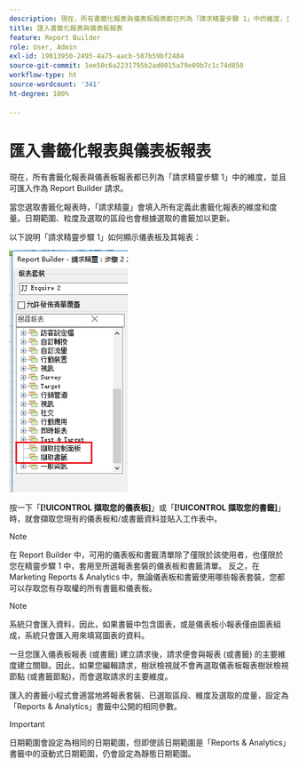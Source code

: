 ```yaml
---
description: 現在，所有書籤化報表與儀表板報表都已列為「請求精靈步驟 1」中的維度，並且可匯入作為 Report Builder 請求。
title: 匯入書籤化報表與儀表板報表
feature: Report Builder
role: User, Admin
exl-id: 19813950-2495-4a75-aacb-587b59bf2484
source-git-commit: 1ee50c6a2231795b2ad0015a79e09b7c1c74d850
workflow-type: ht
source-wordcount: '341'
ht-degree: 100%

---
```


# 匯入書籤化報表與儀表板報表

現在，所有書籤化報表與儀表板報表都已列為「請求精靈步驟 1」中的維度，並且可匯入作為 Report Builder 請求。

當您選取書籤化報表時，「請求精靈」會填入所有定義此書籤化報表的維度和度量。日期範圍、粒度及選取的區段也會根據選取的書籤加以更新。

以下說明「請求精靈步驟 1」如何顯示儀表板及其報表：

![](assets/import_dashboard_reportlet.png)

按一下「**[!UICONTROL 擷取您的儀表板]**」或「**[!UICONTROL 擷取您的書籤]**」時，就會擷取您現有的儀表板和/或書籤資料並貼入工作表中。

>[!NOTE]
>
>在 Report Builder 中，可用的儀表板和書籤清單除了僅限於該使用者，也僅限於您在精靈步驟 1 中，套用至所選報表套裝的儀表板和書籤清單。 反之，在 Marketing Reports &amp; Analytics 中，無論儀表板和書籤使用哪些報表套裝，您都可以存取您有存取權的所有書籤和儀表板。

>[!NOTE]
>
>系統只會匯入資料，因此，如果書籤中包含圖表，或是儀表板小報表僅由圖表組成，系統只會匯入用來填寫圖表的資料。

一旦您匯入儀表板報表 (或書籤) 建立請求後，請求便會與報表 (或書籤) 的主要維度建立關聯。因此，如果您編輯請求，樹狀檢視就不會再選取儀表板報表樹狀檢視節點 (或書籤節點)，而會選取請求的主要維度。

匯入的書籤小程式會適當地將報表套裝、已選取區段、維度及選取的度量，設定為「Reports &amp; Analytics」書籤中公開的相同參數。

>[!IMPORTANT]
>
>日期範圍會設定為相同的日期範圍，但即使該日期範圍是「Reports &amp; Analytics」書籤中的滾動式日期範圍，仍會設定為靜態日期範圍。
